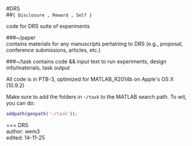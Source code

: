 #DRS  
##`{ Disclosure , Reward , Self }`

code for DRS suite of experiments  

###~/paper  
contains materials for any manuscripts pertaining to DRS (e.g., proposal, conference submissions, articles, etc.)  

###~/task
contains code && input text to run experiments, design info/materials, task output  

All code is in PTB-3, optimized for MATLAB_R2014b on Apple's OS X (10.9.2)  

Make sure to add the folders in `~/task` to the MATLAB search path. To wit, you can do:  

```matlab
addpath(genpath('~/task'));
```
===
DRS  
author: wem3  
edited: 14-11-25  